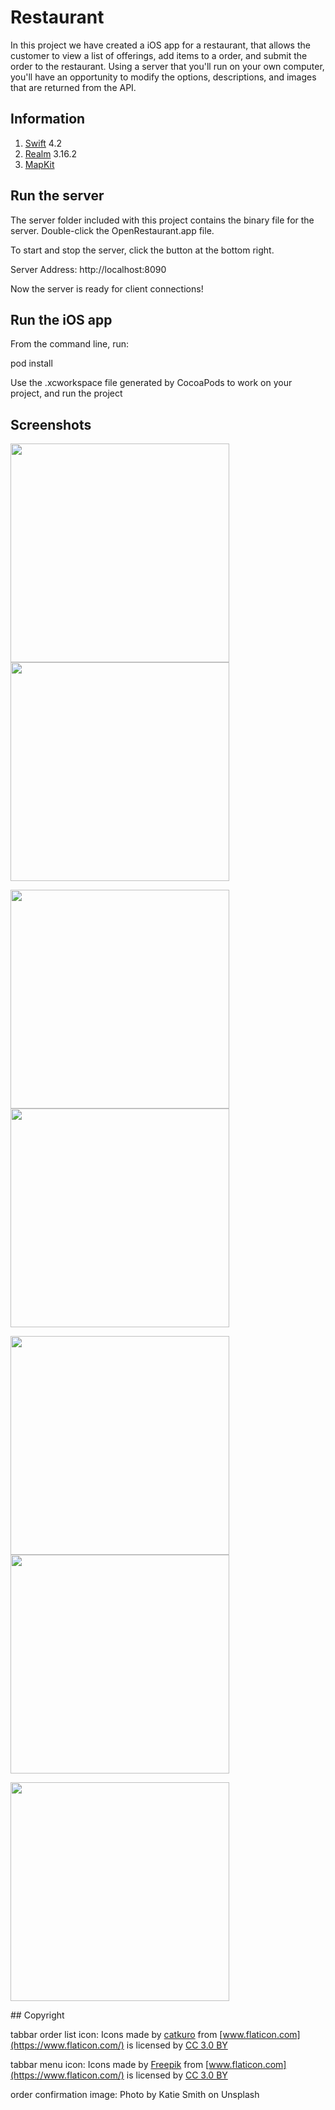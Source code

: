# Restaurant

In this project we have created a iOS app for a restaurant, that allows the customer to view a list of offerings, add items to a order, and submit the order to the restaurant. Using a server that you'll run on your own computer, you'll have an opportunity to modify the options, descriptions, and images that are returned from the API.

## Information
1. [Swift](https://swift.org/) 4.2
2. [Realm](https://realm.io/docs/swift/latest/) 3.16.2
3. [MapKit](https://developer.apple.com/documentation/mapkit)

## Run the server
The server folder included with this project contains the binary file for the server. Double-click the OpenRestaurant.app file.

To start and stop the server, click the button at the bottom right.

Server Address: http://localhost:8090

Now the server is ready for client connections!

## Run the iOS app

From the command line, run:

pod install

Use the .xcworkspace file generated by CocoaPods to work on your project, and run the project

## Screenshots

<p>
  <img src="https://raw.githubusercontent.com/swift-apps-developer/restaurant/master/app-images/categories.png" width="350" />
  <img src="https://raw.githubusercontent.com/swift-apps-developer/restaurant/master/app-images/menu-items.png" width="350" /> 
</p>

<p>
  <img src="https://raw.githubusercontent.com/swift-apps-developer/restaurant/master/app-images/menu-item.png" width="350" />
  <img src="https://raw.githubusercontent.com/swift-apps-developer/restaurant/master/app-images/order.png" width="350" />

</p>
<p>
  <img src="https://raw.githubusercontent.com/swift-apps-developer/restaurant/master/app-images/add-new-address.png" width="350" /> 
  <img src="https://raw.githubusercontent.com/swift-apps-developer/restaurant/master/app-images/address-list.png" width="350" />
</p>

<p>
  <img src="https://raw.githubusercontent.com/swift-apps-developer/restaurant/master/app-images/order-confirmation.png" width="350" />
</p>
## Copyright

tabbar order list icon: Icons made by [catkuro](https://www.flaticon.com/authors/catkuro) from [www.flaticon.com](https://www.flaticon.com/)  is licensed by [CC 3.0 BY]("http://creativecommons.org/licenses/by/3.0/")

tabbar menu icon: Icons made by [Freepik](https://www.freepik.com/) from [www.flaticon.com](https://www.flaticon.com/)  is licensed by [CC 3.0 BY]("http://creativecommons.org/licenses/by/3.0/")

order confirmation image: Photo by Katie Smith on Unsplash
